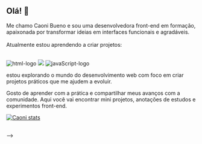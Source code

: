 ## Olá! 👋

 Me chamo Caoni Bueno e sou uma desenvolvedora front-end em formação, apaixonada por transformar ideias em interfaces funcionais e agradáveis.
 <br>
  <br>
Atualmente estou aprendendo a criar projetos:
 <br>
  <br>

<img src="https://img.shields.io/badge/HTML5-E34F26?style=for-the-badge&logo=html5&logoColor=white" alt="html-logo"/>
<img src="https://img.shields.io/badge/CSS3-1572B6?style=for-the-badge&logo=css3&logoColor=white"/>
<img src="https://img.shields.io/badge/JavaScript-F7DF1E?style=for-the-badge&logo=javascript&logoColor=black" alt="javaScript-logo"/>

estou explorando o mundo do desenvolvimento web com foco em criar projetos práticos que me ajudem a evoluir.

Gosto de aprender com a prática e compartilhar meus avanços com a comunidade. Aqui você vai encontrar mini projetos, anotações de estudos e experimentos front-end.

[![Caoni stats](https://github-readme-stats.vercel.app/api?username=Caoni-bueno)](https://github.com/anuraghazra/github-readme-stats)

<br>
-->
